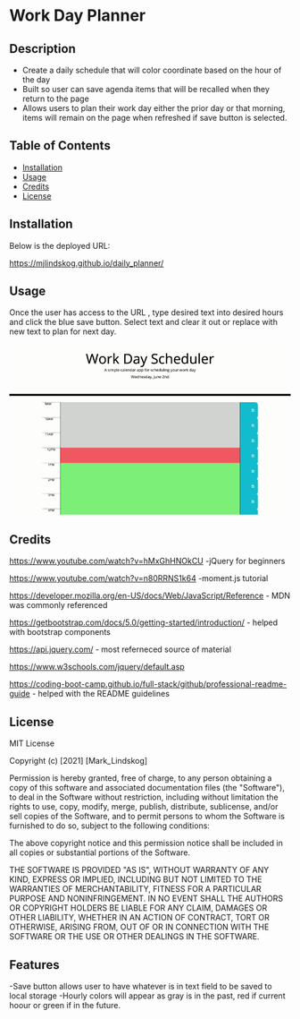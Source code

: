 # Work Day Planner

## Description

- Create a daily schedule that will color coordinate based on the hour of the day
- Built so user can save agenda items that will be recalled when they return to the page
- Allows users to plan their work day either the prior day or that morning, items will remain on the page when refreshed if save button is selected.

## Table of Contents

- [Installation](#installation)
- [Usage](#usage)
- [Credits](#credits)
- [License](#license)

## Installation

Below is the deployed URL:

https://mjlindskog.github.io/daily_planner/

## Usage

Once the user has access to the URL , type desired text into desired hours and click the blue save button. Select text and clear it out or replace with new text to plan for next day.

![GIF showing 9-5 hourly breakdown with collor cordination](/assets/img/Work_Day_Scheduler.gif)

## Credits

https://www.youtube.com/watch?v=hMxGhHNOkCU -jQuery for beginners

https://www.youtube.com/watch?v=n80RRNS1k64 -moment.js tutorial

https://developer.mozilla.org/en-US/docs/Web/JavaScript/Reference - MDN was commonly referenced

https://getbootstrap.com/docs/5.0/getting-started/introduction/ - helped with bootstrap components

https://api.jquery.com/ - most referneced source of material

https://www.w3schools.com/jquery/default.asp

https://coding-boot-camp.github.io/full-stack/github/professional-readme-guide - helped with the README guidelines

## License

MIT License

Copyright (c) [2021] [Mark_Lindskog]

Permission is hereby granted, free of charge, to any person obtaining a copy
of this software and associated documentation files (the "Software"), to deal
in the Software without restriction, including without limitation the rights
to use, copy, modify, merge, publish, distribute, sublicense, and/or sell
copies of the Software, and to permit persons to whom the Software is
furnished to do so, subject to the following conditions:

The above copyright notice and this permission notice shall be included in all
copies or substantial portions of the Software.

THE SOFTWARE IS PROVIDED "AS IS", WITHOUT WARRANTY OF ANY KIND, EXPRESS OR
IMPLIED, INCLUDING BUT NOT LIMITED TO THE WARRANTIES OF MERCHANTABILITY,
FITNESS FOR A PARTICULAR PURPOSE AND NONINFRINGEMENT. IN NO EVENT SHALL THE
AUTHORS OR COPYRIGHT HOLDERS BE LIABLE FOR ANY CLAIM, DAMAGES OR OTHER
LIABILITY, WHETHER IN AN ACTION OF CONTRACT, TORT OR OTHERWISE, ARISING FROM,
OUT OF OR IN CONNECTION WITH THE SOFTWARE OR THE USE OR OTHER DEALINGS IN THE
SOFTWARE.

## Features

-Save button allows user to have whatever is in text field to be saved to local storage
-Hourly colors will appear as gray is in the past, red if current hoour or green if in the future.

